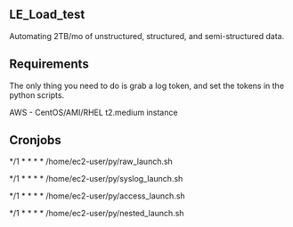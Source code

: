 LE_Load_test
--------------
Automating 2TB/mo of unstructured, structured, and semi-structured data.

Requirements
--------------
The only thing you need to do is grab a log token, and set the tokens in the python scripts.

AWS - CentOS/AMI/RHEL t2.medium instance

Cronjobs
--------
*/1 * * * * /home/ec2-user/py/raw_launch.sh

*/1 * * * * /home/ec2-user/py/syslog_launch.sh

*/1 * * * * /home/ec2-user/py/access_launch.sh

*/1 * * * * /home/ec2-user/py/nested_launch.sh
